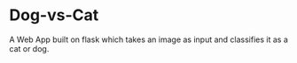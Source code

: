# Dog-vs-Cat
A Web App built on flask which takes an image as input and classifies it as a cat or dog.
